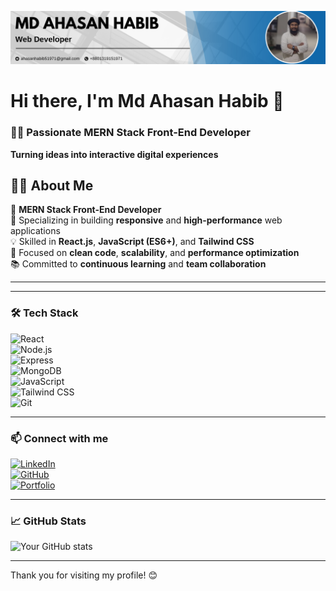 ![Banner](linkedin_cover.png)

# Hi there, I'm Md Ahasan Habib 👋

### 👨‍💻 Passionate MERN Stack Front-End Developer  
**Turning ideas into interactive digital experiences**


## 👨‍💻 About Me

💼 **MERN Stack Front-End Developer**  
🎯 Specializing in building **responsive** and **high-performance** web applications  
💡 Skilled in **React.js**, **JavaScript (ES6+)**, and **Tailwind CSS**  
🚀 Focused on **clean code**, **scalability**, and **performance optimization**  
📚 Committed to **continuous learning** and **team collaboration**  

---


---

### 🛠️ Tech Stack

![React](https://img.shields.io/badge/React-61DAFB?style=for-the-badge&logo=react&logoColor=black)  
![Node.js](https://img.shields.io/badge/Node.js-339933?style=for-the-badge&logo=node.js&logoColor=white)  
![Express](https://img.shields.io/badge/Express.js-000000?style=for-the-badge&logo=express&logoColor=white)  
![MongoDB](https://img.shields.io/badge/MongoDB-47A248?style=for-the-badge&logo=mongodb&logoColor=white)  
![JavaScript](https://img.shields.io/badge/JavaScript-F7DF1E?style=for-the-badge&logo=javascript&logoColor=black)  
![Tailwind CSS](https://img.shields.io/badge/Tailwind_CSS-06B6D4?style=for-the-badge&logo=tailwind-css&logoColor=white)  
![Git](https://img.shields.io/badge/Git-F05032?style=for-the-badge&logo=git&logoColor=white)  

---

### 📫 Connect with me

[![LinkedIn](https://img.shields.io/badge/LinkedIn-0077B5?style=for-the-badge&logo=linkedin&logoColor=white)](https://www.linkedin.com/in/md-ahasan-habib-enggr/)  
[![GitHub](https://img.shields.io/badge/GitHub-181717?style=for-the-badge&logo=github&logoColor=white)](https://github.com/codevbase)  
[![Portfolio](https://img.shields.io/badge/Portfolio-FF5722?style=for-the-badge&logo=about.me&logoColor=white)](https://yourportfolio.com)  

---

### 📈 GitHub Stats

![Your GitHub stats](https://github-readme-stats.vercel.app/api?username=codevbase&show_icons=true&theme=radical)  

---

Thank you for visiting my profile! 😊
